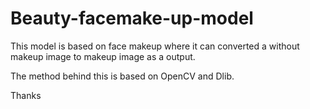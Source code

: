 # Beauty-facemake-up-model

This model is based on face makeup where it can converted a without makeup image to makeup image as a output.

The method behind this is based on OpenCV and Dlib.

Thanks
